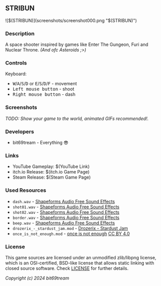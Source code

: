 ## STRIBUN

![$(STRIBUN)](screenshots/screenshot000.png "$(STRIBUN)")

### Description

A space shooter inspired by games like Enter The Gungeon, Furi and Nuclear Throne. _(And ofc Asteroids ;>)_

### Controls

Keyboard:
 - <kbd>W</kbd>/<kbd>A</kbd>/<kbd>S</kbd>/<kbd>D</kbd> or <kbd>E</kbd>/<kbd>S</kbd>/<kbd>D</kbd>/<kbd>F</kbd> - movement
 - <kbd>Left mouse button</kbd> - shoot
 - <kbd>Right mouse button</kbd> - dash

### Screenshots

_TODO: Show your game to the world, animated GIFs recommended!._

### Developers

 - bit69tream - Everything 😎

### Links

 - YouTube Gameplay: $(YouTube Link)
 - itch.io Release: $(itch.io Game Page)
 - Steam Release: $(Steam Game Page)

### Used Resources
 - `dash.wav` - [Shapeforms Audio Free Sound Effects](https://shapeforms.itch.io/shapeforms-audio-free-sfx)
 - `shot01.wav` - [Shapeforms Audio Free Sound Effects](https://shapeforms.itch.io/shapeforms-audio-free-sfx)
 - `shot02.wav` - [Shapeforms Audio Free Sound Effects](https://shapeforms.itch.io/shapeforms-audio-free-sfx)
 - `border.wav` - [Shapeforms Audio Free Sound Effects](https://shapeforms.itch.io/shapeforms-audio-free-sfx)
 - `beep.wav` - [Shapeforms Audio Free Sound Effects](https://shapeforms.itch.io/shapeforms-audio-free-sfx)
 - `drozerix_-_stardust_jam.mod` - [Drozerix - Stardust Jam](https://modarchive.org/module.php?201039)
 - `once_is_not_enough.mod` - [once is not enough](https://modarchive.org/module.php?170002) [CC BY 4.0](https://creativecommons.org/licenses/by/4.0/)

### License

This game sources are licensed under an unmodified zlib/libpng license, which is an OSI-certified, BSD-like license that allows static linking with closed source software. Check [LICENSE](LICENSE) for further details.

*Copyright (c) 2024 bit69tream*
